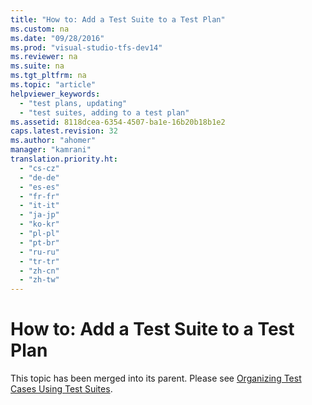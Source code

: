 ```yaml
---
title: "How to: Add a Test Suite to a Test Plan"
ms.custom: na
ms.date: "09/28/2016"
ms.prod: "visual-studio-tfs-dev14"
ms.reviewer: na
ms.suite: na
ms.tgt_pltfrm: na
ms.topic: "article"
helpviewer_keywords: 
  - "test plans, updating"
  - "test suites, adding to a test plan"
ms.assetid: 8118dcea-6354-4507-ba1e-16b20b18b1e2
caps.latest.revision: 32
ms.author: "ahomer"
manager: "kamrani"
translation.priority.ht: 
  - "cs-cz"
  - "de-de"
  - "es-es"
  - "fr-fr"
  - "it-it"
  - "ja-jp"
  - "ko-kr"
  - "pl-pl"
  - "pt-br"
  - "ru-ru"
  - "tr-tr"
  - "zh-cn"
  - "zh-tw"
---
```

# How to: Add a Test Suite to a Test Plan
This topic has been merged into its parent. Please see [Organizing Test Cases Using Test Suites](../test_notintoc/organizing-test-cases-using-test-suites.md).